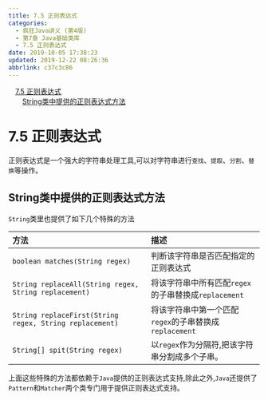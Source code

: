 ```yaml
---
title: 7.5 正则表达式
categories: 
  - 疯狂Java讲义 (第4版)
  - 第7章 Java基础类库
  - 7.5 正则表达式
date: 2019-10-05 17:38:23
updated: 2019-12-22 08:26:36
abbrlink: c37c3c86
---
```

<div id='my_toc'><a href="/JavaReadingNotes/c37c3c86/#7-5-正则表达式" class="header_1">7.5 正则表达式</a><br><a href="/JavaReadingNotes/c37c3c86/#String类中提供的正则表达式方法" class="header_2">String类中提供的正则表达式方法</a><br></div>
<style>.header_1{margin-left: 1em;}.header_2{margin-left: 2em;}.header_3{margin-left: 3em;}.header_4{margin-left: 4em;}.header_5{margin-left: 5em;}.header_6{margin-left: 6em;}</style>
<!--more-->
<script>if (navigator.platform.search('arm')==-1){document.getElementById('my_toc').style.display = 'none';}var e,p = document.getElementsByTagName('p');while (p.length>0) {e = p[0];e.parentElement.removeChild(e);}</script>

<!--end-->
<!--SSTStart-->
# 7.5 正则表达式 #
正则表达式是一个强大的字符串处理工具,可以对字符串进行`查找`、`提取`、`分割`、`替换`等操作。
## String类中提供的正则表达式方法 ##
`String`类里也提供了如下几个特殊的方法

|方法|描述|
|:---|:---|
|`boolean matches(String regex)`|判断该字符串是否匹配指定的正则表达式|
|`String replaceAll(String regex, String replacement)`|将该字符串中所有匹配`regex`的子串替换成`replacement`|
|`String replaceFirst(String regex, String replacement)`|将该字符串中第一个匹配`regex`的子串替换成`replacement`|
|`String[] spit(String regex)`|以`regex`作为分隔符,把该字符串分割成多个子串。|

上面这些特殊的方法都依赖于`Java`提供的正则表达式支持,除此之外,`Java`还提供了`Pattern`和`Matcher`两个类专门用于提供正则表达式支持。
<!--SSTStop-->
